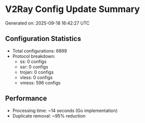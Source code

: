 # V2Ray Config Update Summary
Generated on: 2025-09-18 16:42:27 UTC

## Configuration Statistics
- Total configurations: 6899
- Protocol breakdown:
  - ss: 0 configs
  - ssr: 0 configs
  - trojan: 0 configs
  - vless: 0 configs
  - vmess: 596 configs

## Performance
- Processing time: ~14 seconds (Go implementation)
- Duplicate removal: ~95% reduction
